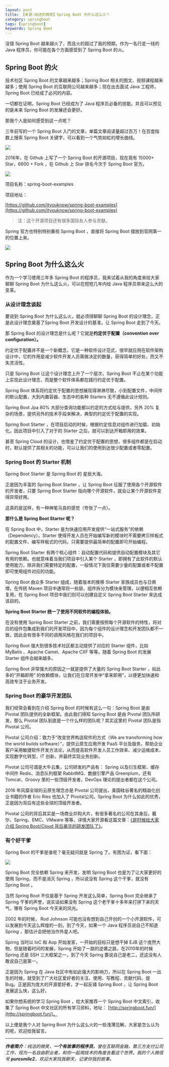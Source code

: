 ```yaml
---
layout: post
title: 【来源:纯洁的微笑】Spring Boot 为什么这么火？
category: springboot
tags: [springboot]
keywords: Spring Boot
---
```


没错 Spring Boot 越来越火了，而且火的超过了我的预期，作为一名行走一线的 Java 程序员，你可能在各个方面感受到了 Spring Boot 的火。

## Spring Boot 的火

技术社区 Spring Boot 的文章越来越多；Spring Boot 相关的图文、视频课程越来越多；使用 Spring Boot 的互联网公司越来越多；现在出去面试 Java 工程师， Spring Boot 已经成了必问的内容。

一切都在证明，Spring Boot 已经成为了 Java 程序员必备的技能。并且可以预见的是未来 Spring Boot 的发展还会更好。

那我个人是如何感受到这一点呢？

三年前写的一个 Spring Boot 入门的文章，单篇文章阅读量超过百万！在百度指数上搜索 Spring Boot 关键字，可以看到一个气势如虹的增长曲线。

![](http://www.itmind.net/assets/images/2019/springboot/spring-boot-hot-01.jpg)

2016年，在 Github 上写了一个 Spring Boot 的开源项目，现在竟有 15000+ Star，6600 + Fork ，在 Github 上 Star 排名今次于 Spring Boot 官方。

![](http://www.itmind.net/assets/images/2019/springboot/spring-boot-hot-02.jpg)

项目名称：spring-boot-examples  

项目地址：

[https://github.com/ityouknow/spring-boot-examples](https://github.com/ityouknow/spring-boot-examples)

>注：这个开源项目还有很多国际友人参与贡献。

Spring 官方也特别特别重视 Spring Boot ，直接将 Spring Boot 摆放到官网第一的位置上来。

![](http://www.itmind.net/assets/images/2019/springboot/spring-boot-hot-03.jpg)

## Spring Boot 为什么这么火

作为一个学习使用三年多 Spring Boot 的程序员，我来试着从我的角度来给大家聊聊 Spring Boot 为什么这么火，可以在短短几年内给 Java 程序员带来这么大的变革。

### 从设计理念谈起

要说到 Spring Boot 为什么这么火，就必须得聊聊 Spring Boot 的设计理念，正是此设计理念奠基了Spring Boot 开发设计的基准，让 Spring Boot 走到了今天。

那 Spring Boot 的设计理念是什么呢？它就是**约定优于配置（convention over configuration）。**

约定优于配置并不是一个新概念，它是一种软件设计范式，很早就应用在软件架构设计中，它的作用是减少软件开发人员需做决定的数量，获得简单的好处，而又不失灵活性。

只是 Spring Boot 让这个设计理念上升了一个层次，Spring Boot 不止在某个功能上实现此设计理念，而是整个软件体系都在践行约定优于配置。

Spring Boot 体系将约定优于配置的思想展现得淋淋尽致，小到配置文件，中间件的默认配置，大到内置容器、生态中的各种 Starters 无不遵循此设计规则。

Spring Boot Jpa 80% 大部分查询功能都以约定的方式给与提供，另外 20% 复杂的场景，提供另外的技术手段来解决，典型的约定优于配置的实现。

Spring Boot Starter ，在项目启动的时候，根据约定信息对组件进行加载、初始化。因此项目中引入了对于的 Starter 之后，就可以到达开箱即用的效果。

甚至 Spring Cloud 的设计，也借鉴了约定优于配置的思想，很多组件都是在启动时，默认提供了其相关的功能，可以让我们的使用到达很少配置或者零配置。

### Spring Boot 的 Starter 机制

Spring Boot Starter  是 Spring Boot 的 星辰大海。

正是因为丰富的 Spring Boot Starter  ，让 Spring Boot 征服了使用各个开源软件的开发者，只要 Spring Boot Starter 指向哪个开源软件，就会让某个开源软件变得异常好用。

这真的是这样，有一种神笔马良的感觉（夸张了一点）。

**那什么是 Spring Boot Starter 呢？**

在 Spring Boot 中，Starter 是为快速应用开发提供“一站式服务”的依赖（Dependency）。Starter 使得开发人员在开始编写新的模块时不需要拷贝样板式的配置文件、编写样板式的代码，只需要提供最简单的配置即可开始编程。

Spring Boot Starter 有两个核心组件：自动配置代码和提供自动配置模块及其它有用的依赖。也就意味着当我们项目中引入某个 Starter ，即拥有了此软件的默认使用能力，除非我们需要特定的配置，一般情况下我仅需要少量的配置或者不配置即可使用组件对应的功能。

Spring Boot 由众多 Starter 组成，随着版本的推移 Starter 家族成员也与日俱增。在传统 Maven 项目中通常将一些层、组件拆分为模块来管理，以便相互依赖复用，在 Spring Boot 项目中我们则可以创建自定义 Spring Boot Starter 来达成该目的。

**Spring Boot Starter 统一了使用不同软件的编程体验。**

在没有使用 Spring Boot Starter 之前，我们需要按照每个开源软件的特性，将对应的组件包集成到我们的开发项目中，因为每个组件的设计理念和开发团队都不一致，因此会有很多不同的调用风格在我们的项目中。

Spring Boot 强大到很多技术社区都主动提供了对应的 Starter 组件，比如 MyBatis 、Apache Camel、Apache CXF 等等。随着 Spring Boot 的发展 Starter 组件会越来越多。

Spring Boot 非常强大的原因之一就是提供了大量的 Spring Boot Starter ，如此多的“开箱即用” 的依赖模块，让我们在日常开发中“拿来即用”，以便更加快速和高效专注于业务开发。

### Spring Boot 的豪华开发团队

我们经常会看到在介绍 Spring Boot 的时候有这么一句：Spring Boot 是由 Pivotal 团队提供的全新框架。由此我们得知 Spring Boot 是由 Pivotal 团队所研发，那么 Pivotal 团队到底是一个什么样的团队呢？其实这里的 Pivotal 团队是指 Pivotal 公司。

Pivotal 公司介绍：致力于“改变世界构造软件的方式（We are transforming how the world builds software）”，提供云原生应用开发 PaaS 平台及服务，帮助企业客户采用敏捷软件开发方法论，从而提高软件开发人员工作效率、减少运维成本，实现数字化转型、IT 创新，并最终实现业务创新。

Pivotal 公司可谓是大牛云集，公司研发的产品有： Spring 以及衍生框架、缓存中间件 Redis、消息队列框架 RabbitMQ、数据引擎产品 Greenplum，还有 Tomcat、Groovy 里的一些顶级开发者，DevOps 理论的提出者都在这个公司。

2016 年风靡全球的云原生理念亦是 Pivotal 公司提出，美国硅谷著名的精益化创业书籍的作者 Eric Ries 也加入了 Pivotal公司。Spring Boot 为什么如此的优秀，正是因为背后有这些全球的顶级开发者。

Pivotal 公司的背后其实是一场商业并购大片，有很多著名的公司在其身后，戴尔、Spring、EMC、VMware 等等，详情大家开源看这篇文章：[《是时候给大家介绍 Spring Boot/Cloud 背后豪华的研发团队了》](http://www.ityouknow.com/springboot/2019/01/03/spring-pivotal.html)。

### 有个好干爹

Spring Boot 的干爹是谁呢？毫无疑问就是 Spring 了。有图为证，看下面：

![](http://www.itmind.net/assets/images/2019/springboot/spring-boot-hot-04.jpg)

Spring Boot 完全依赖 Spring 来开发，发明 Spring Boot 也是为了让大家更好的使用 Spring，而不是消灭 Spring ，所以说没有 Spring 这个干爹，就没有 Spring Boot 。

当然 Spring Boot 不仅是基于 Spring 开发这么简单，Spring Boot 完全继承了 Spring 干爹的声誉，说实话如果没有 Spring 这个老干爹十多年来打拼下来的天气，哪有 Spring Boot 今天来的风光。

2002 年的时候， Rod Johnson 可能也没有想到自己开创的一个小开源软件，可以发展到今天这么辉煌的一刻。到了今天，如果一个 Java 程序员说自己不知道 Spring ，那估计会把他当作外星人吧。

Spirng 当时以 IoC 和 Aop 开始发家，一开始的目标只是想干掉 EJB 这个庞然大物，但是随着时间的发展，Spring 开始了一路的逆袭之路，在2010年的时候 Spring 还是 SSH 三大框架之一，到了今天 Spring 要说自己是老二，还这没有人敢说自己是第一。

正是因为 Spring 在 Java 社区中有如此强大的影响力，所以在 Spring Boot 一出生的时候，就受到了广大社区爱好者的关注、使用、写教程、贡献代码、提 Bug。正是因为庞大的开源爱好者，才一起反铺 Spring Boot ，让 Spring Boot 发展这么快，这么好。

如果你想系统的学习 Spring Boot ，给大家推荐一个 Spring Boot 中文索引，收集了 Spring Boot 中文社区的所有学习资料，地址： [http://springboot.fun/](http://springboot.fun/)。

以上便是我个人对 Spring Boot 为什么这么火的一些浅薄见解，大家是怎么认为的呢，欢迎给我留言。


---

***作者简介**：纯洁的微笑，**一个有故事的程序员**。曾在互联网金融，第三方支付公司工作，现为一名自由职业者，和你一起用技术的角度去看这个世界。我的个人微信号 **puresmile2**，欢迎大家找我聊天，记录你我的故事。*





